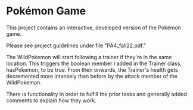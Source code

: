 # Pokémon Game

This project contains an interactive, developed version of the Pokémon game.

Please see project guidelines under file "PA4_fall22.pdf."

The WildPokemon will start following a trainer if they're in the same location.
This triggers the boolean member I added in the Trainer class, hasPokemon, to be true.
From then onwards, the Trainer's health gets decremented more intensely than before by the attack member of the WildPokemon.

There is functionality in order to fulfill the prior tasks and generally added comments to explain how they work.
